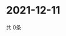 # 2021-12-11
  共 0条

  <!-- BEGIN -->
  <!-- 最后更新时间Sat Dec 11 2021 15:02:49 GMT+0000 (Coordinated Universal Time) -->
  
  <!-- END -->
  
  